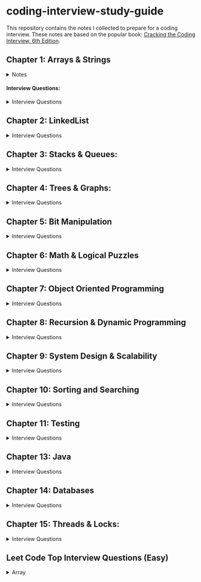 # coding-interview-study-guide 
  
This repository contains the notes I collected to prepare for a coding interview. These notes are based on the popular book: [Cracking the Coding Interview, 6th Edition](https://www.amazon.com/Cracking-Coding-Interview-Programming-Questions/dp/0984782850). 

## Chapter 1: Arrays & Strings
<details>
 <summary>Notes</summary> 
  
 #### Hash Tables: A data structure that maps keys to values for highly efficient look up.
 
#### ArrayLists & Resizable Arrays   
   
#### StringBuilder 
#### Supplemental Topics: 
  + ##### Enumeration vs. Iterator 
  + ##### Collection Interface 
 </details> 

 #### Interview Questions: 
 <details> 
 <summary>Interview Questions</summary> 
 
  <details>
    <summary>1.1 IsUnique</summary>
    
  ```
  Approach 1: Brute Force
Run 2 loops with variables i and j. Compare string at i and j. If they become equal at any point, return false. 
for (int i=0; i < str.length() - 1; i++)
    for ( int j=i+1; j<str.length(); j++)
        if(str[i] == str[j]) return false;
TC: O(n’2), SC: O(1)
Approach 2: Sorting
Convert the string to char array for sorting. Use Arrays.sort() that gives O(nlgn) performance. Check array if any neighboring chars are identical. 
Arrays.sort(str.toCharArray());
for(int i=0; i < str.length() - 1; i++)
    if(str[i+1] == str[i]) return false;
return true;
TC: O(nlgn)-merge sort ST: O(n)-merge sort.
Approach 3: Use Extra Data Structure: Array (ASCII chars)
TC: O(n) or O(1 or c); SP: O(n or c=128)
Assuming ASCII chars, create an array of boolean values, where the flag at i indicates whether char. at i in the alphabet is contained in the string. The second time you see this char. You can immediately return false. Also, you can’t form a string of 280 unique chars out of 128 char alphabet. 
boolean isUniqueChars(String str) {
if (str.length() > 128) return false;

boolean[] char_set = new boolean [128]];
for(int i = 0; i < str.length(); i++){
int val = str.charAt(i); // get ascii value
if (char_set[val]) return false; // already found this char in string
char_set[val] = true;
}
return true;
}
Unicode: 2^(16): 4 bytes = 65,536
Extended ASCII: 2^(8): 1 byte = 256
Can’t use additional data structures:
Compare every char of the string to every other char of the string. This will take O(n’2) and O(1) space.
If allowed to modify the input string, we could sort the string in O(nlgn) time and linearly check the string for neighboring chars that are identical. Careful, some sorting algorithms take up extra space.
#2.TC:(n); SP(n) or O(1)
 boolean isUniqueChars(String str) {
int checker = 0;
for (int i = 0; i < str.length(); i++) {
        int val = str.charAt(i) - 'a';
 if ((checker & (1 <<  val)) > 0) {
       return false;
 }
 checker |= (1 << val);
 }
 return true;
}
Approach 3: Bit Manipulation (Without Extra Data Structure)
If we can’t use additional data structures, we can do the following:
Compare every char of the string to every other char. O(n^2), O(1)
If allowed to modify the input string, we could sort in O(nlogn) time and linearly check for neighboring chars that are identical. 

  ```
  
  </details>
     
  <details>
    <summary>1.2 Check Permutation</summary>
  
```
  1.2 Check Permutation:  Given two strings, write a method to decide if one is a permutation of the other. 
------------------------------------------------------------------------------------------------------------
Ask: if permutation is case sensitive, whitespace significant? “God” vs “dog”, “dog“ vs dog         ”.
Approach #1: Sort the strings
Observe: strings of different lengths cannot be permutations of each other. If two strings are permutations, they have the same characters, but in different orders. Therefore, sorting the strings will put the chars from two permutation in the same order. Simply, compare sorted versions of the string in one pass. 
Sort the string, simple and easy to understand, but not optimal.
String sort(String s){
char[] content = s.toCharArray();
java.util.Arrays.sort(content);
return new String(content);
}
boolean permutations(String s, String t){
If (s.length( ) != t.length()) return false;
else return sort(s).equals(sort(t));
}
Note: more clean, simple, and easy to understand. 
Time: O(nlgn). Space:O(n)
Approach #2: Array to store char count.
Check if two strings have identical character counts. We simply iterate through the str1, count how many times each unique char appears. Then, afterwards compare the two strings.
boolean permutation(String s, String t){
if(s.length() != t.length()) return false;
int [] letters = new int[128] // Assumption ASCII
// count the num of char is s.
for(int i=0; i < a.length(); i++){
int c = (int) s.charAt(i);
letters[c]++;
}
for(int i = 0; i < t.length(); i++){
// not a permutation
if(--t[i] < 0) return false;
}
}
Time: O(n). Space: O(c) c-128..
```


  </details>
  
  <details>
    <summary>1.3 Urlify</summary>
  
```
1.3 URLify: Replace all spaces in string with “%20”
------------------------------------------------------------------------------------------------------------
Common approach in string manipulation problems is to edit the string starting from the end and working backwards. This is useful because we have an extra buffer at the end, which allows us to change characters w/o worrying about what we’re overwriting. 
public String urlify(String str, int trueLengh)
    Char[] schar s.toCharArray();
    for (int i=trueLength - 1, j = schar.length - 1; i >= 0; i--){
        if(shcar[i] != ‘ ‘)
            schar[j] = schar[i];
        else
              schar[j--] = ‘0’
             schar[j--] = ‘2’
            schar[j--] = ‘%’
    // overwrite str with schar. array using for loop,
}
Time: O(n). Space O(n).

```


  </details>
  
  + 1.4 Palindrome Permutation:
  + 1.5 One Away: 
  + 1.6 String Compression:
  + 1.7 Rotate Matrix:
  + 1.8 Zero Matrix:
  + 1.9 String Rotation:
 </details> 
 
## Chapter 2: LinkedList
<details>
<summary>Interview Questions</summary>
 
  * 2.3 Return Kth to Last: Implement an algorithm to find the kth to last element of a singly linked list.
  * 2.3 Delete Middle Node: Implement an algorithm to delete a node in the middle (i.e. any node but the first and last node) of a singly linked list, given only access to that node.
  * 2.4 Partition: 
  * 2.5 Sum Lists: 
  * 2.6 Palindrome: Check if a linked list is a palindrome.
  * 2.7 Intersection: 
  * 2.8 Loop Detection: Given a circular linked list, return the node at the beginning of the loop.
</details>
 
## Chapter 3: Stacks & Queues:
<details>
 <summary>Interview Questions</summary>
 
  + 3.1 Three in One: Describe how you could use a single array to implement three stacks.
  + 3.2 Stack Min: How would you design a stack which, in addition to push and pop, has a function min, which returns the minimum element? Push, pop and min should all operate in O(1) time.
  + 3.3 Stack of Plates: Imagine a (literal) stack of plates. 
  + 3.4 Queue via Stacks: Implement a MyQueue class which implements a queue using two stacks.
  + 3.5 Sort Stack: Sort a stack such that the smallest items are on the top.
  + 3.6 Animal Shelter: 
 </details>
 
 ## Chapter 4: Trees & Graphs: 
 <details>
 <summary>Interview Questions</summary>
 
  + 4.1 Route Between Nodes: Given a directed graph, find out whether there is a route between two nodes.
  + 4.2 Minimal Tree: Given a sorted (increasing order) array with unique integer elements, create a binary tree with minimal height.
  + 4.3 List of Depths: Given a binary tree, create a linked list of all the nodes at each depth.
  + 4.4 Check Balanced: Check if a binary tree is balanced, defined as a tree such that the heights of the two subtrees of any node never differ by more than one.
  + 4.5 Validate BST: Check if a binary tree is a binary search tree.
  + 4.6 Successor: Find the "next" node (in-order successor) of a given node in a binary search tree. Assume that each node has a link to its parent.
  + 4.7 Build Order: 
  + 4.8 First Common Ancestor: Find the first common ancestor of two nodes in a binary tree. Avoid storing additional nodes in a data structure. Note: This is not necessarily a binary search tree.
  + 4.9 BST Sequence: A binary search tree was created by traversing through an array from left to right and inserting each element. Given a binary search tree with distinct elements, printall possible arrays that could have led to this tree.
  + 4.10 Check Subtree: T1 and T2 are two very large binary trees, with T1 much bigger than T2. Determine if T2 is a subtree of T1.
  + 4.11 Random Node: 
  + 4.13 Paths with Sum: Given a binary tree with each node containing an integer value (positive or negative). Count the number of paths that sum to a given value. The path does not need to start or end at the root or a leaf, but it must go downwards from the parent nodes to child nodes.
 </details>
  
## Chapter 5: Bit Manipulation
<details>
 <summary>Interview Questions</summary>
 
  + 5.1 Insertion: 
  + 5.2 Binary to String: Given a real number between 0 and 1 that is passed in as a double, print the binary representation. If the number cannot be represented accurately in binary with at most 32 characters, print "ERROR".
  + 5.3 Flip Bit to Win: You have an integer and you can flip exactly one bit from a 0 to a 1. Find the length of the longest sequence of 1s you could create.
  + 5.4 Next Number: Given a positive integer, print the next smallest and the next largest number that have the same number of 1 bits in their binary representation.
  + 5.5 Debugger: Explain what the following code does: ((n & (n-1) == 0). 
  + 5.6 Conversion: Determine the number of bits you would need to flip to convert integer A to integer B. 
  + 5.7 Pairwise Swap: Swap odd and even bits in an integer with as few instructions as possible. 
  + 5.8 Draw Line: A monochrome screen is stored as a single array of bytes, allowing eight consecutive pixels to be stored in one byte. The screen has width w, where w is divisible by 8 (i.e. no byte will be split across rows). The height of the screen can be derived from the length of the array and the width. Draw a horizontal line from (x1, y) to (x2, y).

 </details>
 
  ## Chapter 6: Math & Logical Puzzles  
  <details>
 <summary>Interview Questions</summary>
 
  + 6.1 The Heavy Pill: You have 20 bottles of pills. 19 bottles have 1.0 gram pills, but one has pills of weight 1.1 grams. Given a cale that provides an exact measurement. How would you find the heavy bottle? Note: You can only use the scale once.
  + 6.2 Basketball: You have a basketball hoop and someone says that you can play one of two games. Game 1: You get one shot to make the hoops. Game 2: You get three shots and you have to make two of three shots. If p is the probability of making a particular shot, for which values of p should you pick one game or the other?
  + 6.3 Dominos: There is an 8x8 chessboard in which two diagonally opposite corners have been cut off. You are given 31 dominos, and a single domino can cover exactly two squares. Can you use the 31 dominos to cover the entire board? Prove you answer (by providing an example or showing why it's impossible).
  + 6.4 Ants on a Triangle: There are three ants on different vertices of a triangle. What is the probability of collision (between any two or all of them) if they start walking on the sides of the triangle? Assume that each ant randomly picks a direction, with either direction being equally likely to be chosen, and that they walk at the same speed. Similarly, find the probability of collision with n ants on an n-vertex polygon. 
  + 6.5 Jugs of Water: You have a five-quart jug, and an unlimited supply of water
  + 6.6 Blue-Eyed Island:
  + 6.7 The Apocalypse:
  + 6.8 The Egg Drop Problem:
  + 6.9 100 Lockers:
  + 6.10 Poison:
</details>

## Chapter 7: Object Oriented Programming
<details>
 <summary>Interview Questions</summary>
 
  + 7.1 Deck of Cards: Design the data structure for a generic deck of cards. Explain how you would subclass the data structure to implement blackjack.
  + 7.2 Call Center:
  + 7.3 Jukebox: Design a musical jukebox using object-oriented principles
  + 7.4 Parking Lot: Design a parking lot using object-oriented principles
  + 7.5 Online Book Reader: Design the data structure for an online book reader system.
  + 7.6 Jigsaw: Implement an NxN jigsaw puzzle. Design the data structure and explain an algorithm to solve the puzzle. Assume that you have a fitswith method, which when passed two puzzle edges, reutrns true if the two edges belong together.
  + 7.7 Chat Server: Explain how you would design a chat server. In particular, provide details about the varaious backend components, classes, and methods. What would be the hardest problems to solve?
  + 7.8 Othello: Othello is played as follows: Each Othello piece is white on one side and black on the other. When a piece is surrounded by its opponents on both the left and right sides, or both the top and bottom, it is said to be captured and its color is flipped. On you turn, you must capture at least one of your opponent's pieces. The game ends when either user has no more valid moves. The win assigned to the person with the most pieces. Implement the object oriented design for Othello.
  + 7.9 Circular Array: Implement a CircularArray class that supports an array-like data structure which can be efficiently rotated. If possible, the class should use a generic type (also called a template), and should support iteration via the standard for each loop (for (Obj 0 : circularArray) notation.
  + 7.10 Minesweeper:
  + 7.11 File System:
  + 7.12 Hash Table: Design and implement a hash table which uses chaining (linked lists) to handle collisions.
</details>

## Chapter 8: Recursion & Dynamic Programming
<details>
 <summary>Interview Questions</summary>
 
  + 8.1 Triple Step: A child is running up a staircase with n steps and can hop either 1 step, 2 steps, or 3 steps at a time. Implement a method to count how many possible ways the hcild can run up the stairs.
  + 8.2 Robot in a Grid: Imagine a robot sitting on the upper left corner of grid with r rows and c columns. The robot can only move in two directions, right and down, but certain cells are "off-limits" such that the robot cannot step on them. Design an algorithm to find a path for the robot from the top left to the bottom right. 
  + 8.3 Magic Index: A magic index in an array A[0 ... n-1]  is defined to be an index such that A[i] = i. Given a sorted array of distinct integers, write a method to find a magic index, if one exists, in array A. 
  + 8.4 Power Set: Write a method to return all subsets of a set.
  + 8.5 Recursive Multiply: Write a recursive function to multiply two positive integers without using * operator. You can use addition, subtraction, and bit shifting, but you should minimize the number of those operations. 
  + 8.6 Towers of Hanoi: In the classic problem of the Towers of Hanoi, you have 3 towers and N disks of different sizes which can slide onto any tower. The puzzle starts with disks sorted in ascending order of size from top to bottom (i.e., each disk sits on top of an even larger one). You have the following constraints:
  * Only one disk can be moved at a time.
  * A disk is slid off the otp of one tower onto another tower.
  * A disk cannot be placed on top of a smaller disk.
  * Write a program to move the disks from th efirst tower to the last usings stacks.
  + 8.7 Permutations without Dups: Write a method to compute all permutations of a string of unique characters.
  + 8.8 Permutations with Dups: Write a method to compute all permutations of a string whose characters are not necessarily unique. The list of permutations should not have duplicates.
  + 8.9 Parens: Implement an algorithm to print all valid (e.g., properly opened and closed) combinations of n pairs of parentheses.
  + 8.10 Paint Fill: Implement the 
  + 8.11 Coins:
  + 8.12 Eight Queens:
  + 8.13 Stack of Boxes:
  + 8.14 Boolean Evaluation:
</details>

## Chapter 9: System Design & Scalability
<details>
 <summary>Interview Questions</summary>
 
  + 9.1 Stock Data: Imagine you are building some sort of service that will be called by up to 1,000 client applications to get simple end-of-day stock price information (open, close, high, low). You may assume that you already have the data, and you can store it in any format you wish. How would you design the client-facing service that provides the inforomation to client applications? You are responsible for the development, rollout, and ongoing monitoring and maintenance of the feed. Describe the different methods you considered and why you would recommend your approach. Your service can use any technologies you wish, and can distribute the information to the client application in any mechanism you choose.
  + 9.2 Social Network: How would you design the data structure for a very large social network like Facebook or LinkedIn? Design how you would design an algorithm to show the shortest path between two people?
  + 9.3 Web Crawler: If you were designing a web crawler, how would you avoid getting into infinite loops?
  + 9.4 Duplicate URLs: You have 10 billion URLs. How would you detect the duplicate documents? In this case, assume "duplicate" means the URLs are identical.
  + 9.5 Cache: Imagine a web server for a simplified search engine. This systemm has 100 machines to respond to search queries, which may then call out using ```processSearch(string query)``` to another cluster of machines to actually get the result. The machine which responds to a given query is chosen at random, so you cannot guarantee that the same machine will always respond to the same request. The method ```processSearch``` is very expensive. Design a caching mechanism for the most recent queries. Be sure to explain how you would update the cache when data changes.
  + 9.6 Sales Rank: A large eCommerce wishes to list the best-selling products, overall and by category. For example, one product might be the #1056th best-selling product overall but the #13th best-selling product under "Sports Equipment" and the #24th best-selling product under "Safety". Describe how you would design this system?
  + 9.7 Personal Financial Manager: Explain how you would design a personal financial manager (like mint.com). This system would connect to your bank accounts, analyze your spending habits, and make recommendations.
  + 9.8 Pastebin: Design a system like pastebin, where a usercan enter a piece of text and get a randomly generated URL to access it.  
</details>

## Chapter 10: Sorting and Searching
<details>
 <summary>Interview Questions</summary>
 
  + 10.1 Sorted Merge: Given two sorted arrays, A and B, where A has a large enough buffer at the end to hold B. Write a method to merge B into A in sorted order.
  + 10.2 Group Anagrams: Sort an array of strings so that all the anagrams are next to each other.
  + 10.3 Search in Rotated Array: Given a sorted array of n integers that has been rotated an unkown number of times, write code to find an element in the array. Assume that the array was orginally sorted in increasing order. 
  + 10.4 Sorted Search, No Size: 
  + 10.5 Sparse Search: Given a sorted array of strings that is interspersed with empty strings, write a method to find the location of a given string.
  + 10.6 Sort Big File: Imagine you have a 20 GB file with one string per line. Explain how you would sort the file.
  + 10.7 Missing Int: 
  + 10.8 Find Duplicates:
  + 10.9 Sorted Matrix Search:
  + 10.10 Rank from Stream:
  + 10.11 Peaks and Valleys:
</details>

## Chapter 11: Testing
<details>
 <summary>Interview Questions</summary>
 
  + 11.1 Mistake: Find the mistake(s) in the following code:
  + 11.2 Random Crashes:
  + 11.3 Chess Test:
  + 11.4 No Test Tools: How would you load test a webpage without using any test tools?
  + 11.5 Test a Pen: How would you test a pen?
  + 11.6 Test an ATM: How would you test an ATM in a distributed banking system?
</details>

## Chapter 13: Java
<details>
 <summary>Interview Questions</summary>
 
  + 13.1 Private Constructor: In terms of inheritance, which is the effect of keeping a constructor private?
  + 13.2 Return from Finally: In Java, does the finally block get executed if we insert a return statement inside the try block of a try-catch-finally?
  + 13.3 Final, etc.: What is the difference between final, finally, and finalize?
  + 13.4 Generics vs. Templates: Explain the difference between templates in C++ and generics in Java.
  + 13.5 TreeMap, HashMap, LinkedHashMap: Explain the differences between TreeMap, HashMap, and LinkedHashMap. Provide an example of when each one would be best.
  + 13.6 Object Reflection: Explain what object reflection is in Java and why it is useful.
  + 13.7 Lambda Expressions: There is a class Country that has methods getContinent() and getPopulation(). Write a funciton 
  ```int getPopulation(List<Country> countries, String continent)``` that computes the total population of a given continent, given a list of all countries and the name of a continent.
  + 13.8 Lambda Random: Using Lambda expressions, write a function ```List<Integer> getRandomSubset(List<Integer> list)``` that returns a random subset of arbitrary size. All subsets (including the empty set) should be equally likely to be chosen.
</details>

## Chapter 14: Databases
<details>
 <summary>Interview Questions</summary>
  
  + Questions 1 through 3 refer to the database schema at the end of the chapter. Each apartment can have multiple tenants, and each tenant can have multiple apartments. Each apartment belongs to one building, and each building belongs to one complex. 
  + 14.1 Multiple Apartments: Write a SQL query to get a list of tenants who are renting more than one apartment.
  + 14.2 Open Requests: Write a SQL query to get a list of all buildings and the number of open requests (Requests in which status equals 'Open').
  + 14.3 Close All Requests: Building #11 is undergoing a major renovation. Implement a query to  close all requests from apartments in this building.
  + 14.4 Joins: What are the different types of joins? Please explain how they differ and why certain types are better in certain situations.
  + 14.5 Denormalization: What is denormalization? Explain the pros and cons?
  + 14.6 Entity-Relationship Diagram: Draw an entity-relationship diagram for a database with companies, people, and professionals (people who work for companies). 
  + 14.7 Design Grade Database: Imagine a simple database storing information for student's grades. Design what this database might look like and provide a SQL query to return a list of the honor roll students (top 10%), sorted by their grade point average.
</details>

## Chapter 15: Threads & Locks:
<details>
 <summary>Interview Questions</summary>
  
  + 15.1 Thread vs Process: What's the difference between a thread and a process?
  + 15.2 Context Switch: How would you measure the time spent in a context switch?
  + 15.3 Dining Philosophers: In the famous dining philosoper problem, a bunch of philosophers are sitting around a circular table with one chopstick between each of them. A philosopher needs both chopsticks to eat, and always picks up the left chopstick before the right one. A deadlock could potentially occur if all the philosophers reached for the left chopstick at the same time. Using threads and locks, implement a simulation of the dining philosopher problem that prevents dead-locks.
  + 15.4 Deadlock-Free Class: Design a class which provides a lock only if there are no possible deadlocks.
  + 15.5 Call In Order: Suppose we have the following code: <br />
  ```
  public class foo {
    public Foo(){ ... }
    public void first() { ... }
    public void second() { ... }
    public void third() { ... }
  }
  ```
  The same instance of Foo will be passed to three different threads. ThreadA will call first, threadB will call second, and threadC will call third. Design a mechanism to ensure that first is called before second and second is called before third.
  + 15.6 Synchronized Methods: You are given a class with synchronized method A and a normal method B, If you have two threads in one instance of a program, can they execute A at the same time? Can they execute A and B at the same time?
  + 15.7 FizzBuzz: In the classic problem FizzBuzz, you are told to print the numbers from 1 to n. However, when the number is divisible by 3, print "Fizz". When it is divisible by 5, print "Buzz". When it is divisible by 3 and 5, print "FizzBuzz". In this problem, you are asked to do this in a multithreaded way. Implement a multithreaded version of FizzBuzz with four threads. One thread checks for divisiblity of 3 and prints "Fizz". Another thread is responsible for divisibility of 5 and prints "Buzz". A third thread is responsible for divisibility of 3 and 5 and prints "FizzBuzz". A fourth thread does the numbers. 
</details>

## Leet Code Top Interview Questions (Easy)
<details>
 <summary>Array</summary>

* 1.1 Remove Duplicates from Sorted Array
```
Approach 1: Two Pointers
Since the array is already sorted, we can keep two pointers i and j, where i is the slow-runner and j is the fast-runner. As long as nums[i] = nums[j], we increment j to skip the duplicate. 
When we encounter nums[i] /=  nums[j], the duplicate run has ended, so we must copy its value to nums[i + 1], i is then incremented and we repeat the same process again until j reaches the end of the array.
public int removeDuplicates(int[] nums) {
        if(nums.length <= 1 ) return nums.length; 
        int i = 0;
        for(int j = 1; j < nums.length; j++){
            if(nums[i] != nums[j]){
                nums[++i] = nums[j]; 
            }
        }
        return i + 1;
 }
 ```

Time: O(n), n being the length of the array, Space: O(1)

* 1.2 Best Time to Buy and Sell Stocks
```
public int maxProfit(int[] prices) {
        int profit = 0;        
        for(int i = 0; i < prices.length - 1; i++) {
            if(prices[i + 1] > prices[i]) profit += (prices[i + 1] -   prices[i]);
        }        
        return profit;
}```
* 1.3 Rotate Array
* 1.4 Contains Duplicate
* 1.5 Single Number
* 1.6 Intersection of Two Arrays II
* 1.7 Plus One
* 1.8 Move Zeroes
* 1.9 Two Sum
* 2.0 Valid Sudoku
* 2.1 Rotate Image
</details>

<details>
 <summary>Strings</summary>

* 1.1 Reverse String
* 1.2 Reverse Integer
* 1.3 First Unique Character in a String
* 1.4 Valid Anagram
</details>

## Programming Interview Exposed 
<details>
 <summary>Reading Notes</summary>
 
### Preface:
You’ll get as much out of this book as you put into it. Take some time trying to work through the problems before you read the solutions. Deliberate practice.
If you work on learning to solve not just the specific problems we present, but the types of problems we present, you’ll be able to handle anything they throw at you in an interview
Learning by watching is never as effective as learning by doing. If you want to get the most out of this book, you will have to work out the problems yourself. 
After you read a problem, put the book down and try to work out the solution.
### Introduction:
Landing a great programming job isn’t a matter of luck; it’s a matter of preparation. Software firms want to hire great programmers who can work well with others to successfully produce great products.
Programming interview do not assess essential skills such as: communicating, teamwork, architecture, management of large codebases, discipline to consistently produce reliable code on schedule; and the ability to tackle a large projects.
How to use the book: 
Preparation is the key to mastering the programming interview process.
Don’t skip or gloss over the material you don’t understand.
### Chapter 1: Before the Search:
The best programmers are passionate about their work.
Know yourself: know they type of programmer you want to be.
Do well in school: Although grades aren’t everything, they are one measure that companies use to rank new graduates with little job experience.
### Chapter 2: The Job Application Process:
When an offer is made, do not accept it immediately. Give yourself time to consider it.
Look over the offer, try to negotiate a better deal, no matter what the recruiter says.
Recruiter’s job is to do everything necessary to get you to accept the offer at the lowest possible salary.
### Chapter 3: Approaches to Programming Problems:
How a candidate performs during the programming interviews is the main determinant of whether an offer is made.
Many of the questions are designed to take up to an hour to solve, so don’t get frustrated if you don’t see the answer right away. 
Note: These problems are hard! Some of the questions are designed to see how you handle a problem when you don’t immediately see the solution. 
### The Process
The point of the coding questions is to determine how well you can code. It’s the most important part of the interview.
Show the interviewer that you understand the underlying concepts, not that you’ve managed to memorize the answer to a programming puzzle.

### Solving the Problems: (discussion between you and the interviewer)
1. Make sure you understand the problem. Ask the right clarifying question.
2. When you understand the question, try a simple example.
3 a. Find the brute force solution.
3 b. Focus on the algorithms and data structures you will use to solve the problem
4. After you figure out your algorithm & how you can implement it, explain your solution to the interviewer. 
5. While you code, explain what you’re doing. Narrate your code.
6. Ask questions when necessary.
7. After you write the code for a problem, immediately verify that the code works by tracing through it with an example.Helps to flush out minor errors and bugs.
8. Make sure you check your code for all errors and special cases, especially boundary conditions. 
9. State the time and space complexity.

### When you get stuck:
Show interest in the problem and keep trying to solve it.
Note: Go back to an example. Try to move from the specific example to the general case and from there to the solution.
Try a different data structure.

 </details>

## Elements of the Programming Interview:
<details>
 <summary>Notes</summary>
 
 ### Introduction:
EPI aims to help engineers interviewing for software development positions. Primary focus on data structures (d.s.), algorithms (algors), system design (s.d.), and problem solving. 
Don’t waste precious time on topics you do not need to know. Dijkstra’s and other related algorithms should not be of importance. Master array, linked lists and string problems. Then, trees and graphs. 
### Chapter 1: 
### Getting Ready:
Before everything else, getting ready is the secret of success. -H. Ford.
Strategies For a Great Interview
The essence of strategy is choosing what not to do
### Approaching the Problem:
Clarify the question: A good way of clarifying the question is to state a concrete instance of the problem. For example, if the question is “find the first occurrence of a number greater than k in a sorted array”, you could ask “if the input array is <2,20,30> and k is 3, then are you supposed to return 1, the index of 20?” These questions can be formalized as unit tests.
Ask interviewer what time and space complexity s/he would like in your solution.
Work on concrete examples:
Spell out the brute force solution:
### Think out loud:
Apply patterns from past problem:
Focus on the top-level algorithms: Specify you will handle the main algorithm first, then the corner cases. Add TODO comments for portions that you want to come back to.
### General Conversation:
The point of this conversation is to answer the following questions:
Can the candidate clearly communicate a complex idea?
Is the candidate passionate about his work?
Is there a potential interest match with some project?
The only failures and mistakes in life are the ones you do not learn from.
### Conducting An Interview:
If you know both yourself and your enemy, you can win numerous battles without jeopardy. - “The Art of War”, Sun Tzu, 515 B.C.	
### Problem Solving: 
It’s not that I’m so smart, it’s just that I stay with problems longer. - A. Einstein
Bear in mind developing problem solving skills is like learning to play a musical instrument--books and teachers can point you in the right direction, but only your hard work will take you there.
### 4.1 Data structure review:
1. d.s - is a way of storing and organizing related data items so that they can be manipulated efficiently. 
2. Binary trees: used to represent hierarchical relationships.
3. Hash Tables: a d.s. Used to store keys, optionally, with corresponding values. Inserts, deletes, and lookups run O(1) time on average. One caveat is that these functions require good hash function--a mapping from the set of all possible keys to the integers which is similar to a uniform random assignment. Another caveat is that if the number of keys that is to be stored is not known in advance then the hash table needs to be periodically resized, which depending on how the resizing is implemented, can lead to some updates having O(n) complexity. 

 </details>
